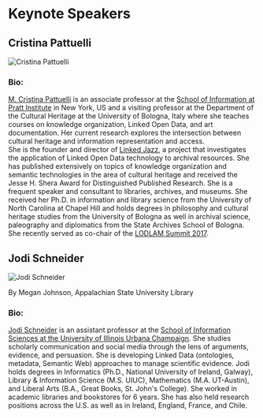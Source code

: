 # Keynote Speakers

## Cristina Pattuelli

![Cristina Pattuelli](https://www.pratt.edu/bio_photo/mpattuel.jpg)
### Bio:

[M. Cristina Pattuelli](https://cristinapattuelli.com/) is an associate professor at the 
[School of Information at Pratt Institute](https://www.pratt.edu/academics/information/) in New York, 
US and a visiting professor at the Department of the Cultural Heritage at the University of Bologna, 
Italy where she teaches courses on knowledge organization, Linked Open Data, and art documentation. 
Her current research explores the intersection between cultural heritage and information representation and access.  
She is the founder and director of [Linked Jazz](https://linkedjazz.org/), a project that investigates the application 
of Linked Open Data technology to archival resources. She has published extensively on topics of knowledge organization 
and semantic technologies in the area of cultural heritage and received the Jesse H. Shera Award for Distinguished 
Published Research. She is a frequent speaker and consultant to libraries, archives, and museums. 
She received her Ph.D. in information and library science from the University of North Carolina at Chapel Hill and 
holds degrees in philosophy and cultural heritage studies from the University of Bologna as well in archival science, 
paleography and diplomatics from the State Archives School of Bologna. She recently served as co-chair of the [LODLAM Summit 2017](http://summit2017.lodlam.net/).

## Jodi Schneider

![Jodi Schneider](http://jodischneider.com/images/jodi-cropped-50.png)

By Megan Johnson, Appalachian State University Library

### Bio:

[Jodi Schneider](http://jodischneider.com/jodi.html) is an assistant professor at the [School of Information Sciences at the University of Illinois Urbana Champaign](https://ischool.illinois.edu/). 
She studies scholarly communication and social media through the lens of arguments, evidence, and persuasion. She is developing Linked Data 
(ontologies, metadata, Semantic Web) approaches to manage scientific evidence. Jodi holds degrees in Informatics (Ph.D., National University of Ireland, Galway), 
Library & Information Science (M.S. UIUC), Mathematics (M.A. UT-Austin), and Liberal Arts (B.A., Great Books, St. John's College). 
She worked in academic libraries and bookstores for 6 years. She has also held research positions across the U.S. as well as in Ireland, 
England, France, and Chile.

